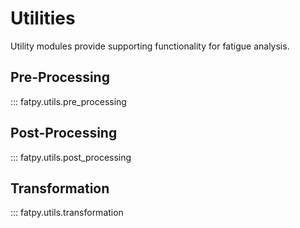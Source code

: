 # Utilities

Utility modules provide supporting functionality for fatigue analysis.

## Pre-Processing

::: fatpy.utils.pre_processing

## Post-Processing

::: fatpy.utils.post_processing

## Transformation

::: fatpy.utils.transformation
